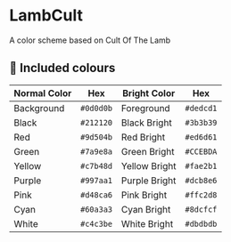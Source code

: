 # LambCult

A color scheme based on Cult Of The Lamb

## 🐑 Included colours

| Normal Color | Hex       | Bright Color  | Hex       |
| ------------ | --------- | ------------- | --------- |
| Background   | `#0d0d0b` | Foreground    | `#dedcd1` |
| Black        | `#212120` | Black Bright  | `#3b3b39` |
| Red          | `#9d504b` | Red Bright    | `#ed6d61` |
| Green        | `#7a9e8a` | Green Bright  | `#CCEBDA` |
| Yellow       | `#c7b48d` | Yellow Bright | `#fae2b1` |
| Purple       | `#997aa1` | Purple Bright | `#dcb8e6` |
| Pink         | `#d48ca6` | Pink Bright   | `#ffc2d8` |
| Cyan         | `#60a3a3` | Cyan Bright   | `#8dcfcf` |
| White        | `#c4c3be` | White Bright  | `#dbdbdb` |
